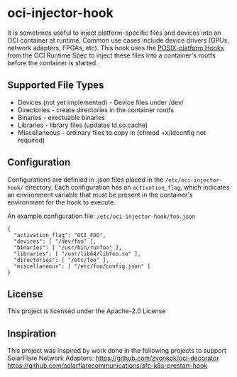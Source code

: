 # oci-injector-hook

It is sometimes useful to inject platform-specific files and devices into an OCI container at runtime.  Common use cases include device drivers (GPUs, network adapters, FPGAs, etc).  This hook uses the [POSIX-platform Hooks](https://github.com/opencontainers/runtime-spec/blob/master/config.md#posix-platform-hooks) from the OCI Runtime Spec to inject these files into a container's rootfs before the container is started.

## Supported File Types
* Devices (not yet implemented) - Device files under /dev/
* Directories - create directories in the container rootfs
* Binaries - exectuable binaries
* Libraries - library files (updates ld.so.cache)
* Miscellaneous - ordinary files to copy in (chmod +x/ldconfig not required)


## Configuration
Configurations are definied in .json files placed in the `/etc/oci-injector-hook/` directory.  Each configuration has an `activation_flag`, which indicates an environment variable that must be present in the container's environment for the hook to execute.

An example configuration file:
`/etc/oci-injector-hook/foo.json`
```
{
  "activation_flag": "OCI_FOO",
  "devices": [ "/dev/foo" ],
  "binaries": [ "/usr/bin/runfoo" ],
  "libraries": [ "/usr/lib64/libfoo.so" ],
  "directories": [ "/etc/foo" ],
  "miscellaneous": [ "/etc/foo/config.json" ]
}
```

## License
This project is licensed under the Apache-2.0 License

## Inspiration
This project was inspired by work done in the following projects to support SolarFlare Network Adapters:
https://github.com/zvonkok/oci-decorator
https://github.com/solarflarecommunications/sfc-k8s-prestart-hook
